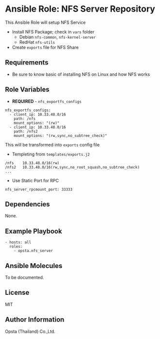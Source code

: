 # Ansible Role: NFS Server Repository
This Ansible Role will setup NFS Service
- Install NFS Package; check in `vars` folder
  - Debian `nfs-common`, `nfs-kernel-server`
  - RedHat `nfs-utils`
- Create `exports` file for NFS Share

## Requirements

- Be sure to know basic of installing NFS on Linux and how NFS works

## Role Variables

- **REQUIRED** - `nfs_exportfs_configs` 
```
nfs_exportfs_configs:
  - client_ip: 10.33.48.0/16
    path: /nfs
    mount_options: "(rw)"
  - client_ip: 10.33.48.0/16
    path: /nfs2
    mount_options: "(rw,sync,no_subtree_check)"
```
This will be transformed into `exports` config file
- Templeting from `templates/exports.j2`
```
/nfs    10.33.48.0/16(rw)
/nfs2   10.33.48.0/16(rw,sync,no_root_squash,no_subtree_check)
...
```

- Use Static Port for RPC
```
nfs_server_rpcmount_port: 33333
```

## Dependencies

None.

## Example Playbook

    - hosts: all
      roles:
        - opsta.nfs_server

## Ansible Molecules

To be documented.

## License

MIT

## Author Information

Opsta (Thailand) Co.,Ltd.
